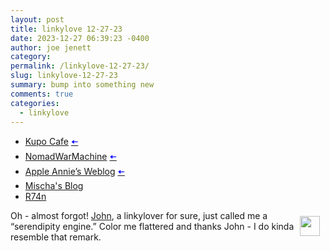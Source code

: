 ```yaml
---
layout: post
title: linkylove 12-27-23
date: 2023-12-27 06:39:23 -0400
author: joe jenett
category: 
permalink: /linkylove-12-27-23/
slug: linkylove-12-27-23
summary: bump into something new
comments: true
categories:
  - linkylove
---
```

<ul class="linkylove">
	<li><a title="Mog Knight" href="https://kupo.cafe/">Kupo Cafe</a>  <a title="source" href="https://theabsoluterealm.com/"><span style="color:blue;">🠤</span></a></li>
	<li><a title="Sarah Honeychurch" href="https://www.nomadwarmachine.co.uk/">NomadWarMachine</a>  <a title="source" href="https://johnjohnston.info/blog/class-podcast-bbp-episode-8-haiku-and-poetry/"><span style="color:blue;">🠤</span></a></li>
	<li><a title="Anne Sturdivant" href="https://weblog.anniegreens.lol/">Apple Annie’s Weblog</a>  <a title="source" href="https://adactio.com/links/20712"><span style="color:blue;">🠤</span></a></li>
	<li><a title="Mischa van den Burg" href="https://mischavandenburg.blog/">Mischa's Blog</a></li>
	<li><a title="R74n" href="https://r74n.com/">R74n</a></li>
</ul>
<p><img src="https://iwebthings.joejenett.com/images/newguy.png" width="32" style="position:relative;float:right;margin:9px;" alt="">Oh - almost forgot! <a href="https://johnjohnston.info/blog/life-in-links-55/">John</a>, a linkylover for sure, just called me a “serendipity engine.” Color me flattered and thanks John - I do kinda resemble that remark.</p>

<a href="https://brid.gy/publish/mastodon"></a>